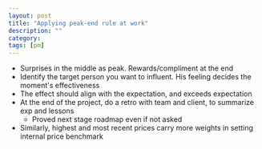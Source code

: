 ```yaml
---
layout: post
title: "Applying peak-end rule at work" 
description: ""
category: 
tags: [pm]
---
```


* Surprises in the middle as peak. Rewards/compliment at the end
* Identify the target person you want to influent. His feeling decides the moment's effectiveness
* The effect should align with the expectation, and exceeds expectation
* At the end of the project, do a retro with team and client, to summarize exp and lessons
  * Proved next stage roadmap even if not asked
* Similarly, highest and most recent prices carry more weights in setting internal price benchmark
